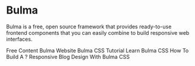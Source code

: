 # Bulma

Bulma is a free, open source framework that provides ready-to-use frontend components that you can easily combine to build responsive web interfaces.

<ResourceGroupTitle>Free Content</ResourceGroupTitle>
<BadgeLink colorScheme='blue' badgeText='Official Website' href='https://bulma.io/'>Bulma Website</BadgeLink>
<BadgeLink badgeText='Watch' href='https://youtube.com/playlist?list=PL4cUxeGkcC9iXItWKbaQxcyDT1u6E7a8a'>Bulma CSS Tutorial</BadgeLink>
<BadgeLink colorScheme='green' badgeText='Course' href='https://scrimba.com/learn/bulma'>Learn Bulma CSS</BadgeLink>
<BadgeLink badgeText='Read' href='https://www.freecodecamp.org/news/how-to-build-a-responsive-blog-design-with-bulma-css-c2257a17c16b'>How To Build A ? Responsive Blog Design With Bulma CSS</BadgeLink>
